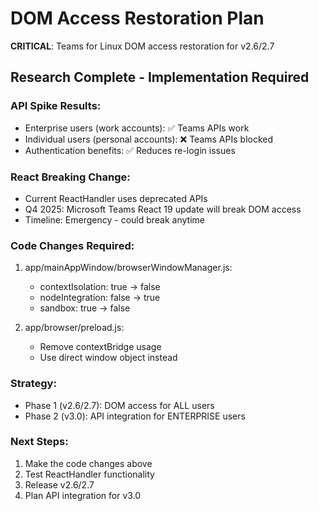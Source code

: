 # DOM Access Restoration Plan

**CRITICAL**: Teams for Linux DOM access restoration for v2.6/2.7

## Research Complete - Implementation Required

### API Spike Results:
- Enterprise users (work accounts): ✅ Teams APIs work
- Individual users (personal accounts): ❌ Teams APIs blocked  
- Authentication benefits: ✅ Reduces re-login issues

### React Breaking Change:
- Current ReactHandler uses deprecated APIs
- Q4 2025: Microsoft Teams React 19 update will break DOM access
- Timeline: Emergency - could break anytime

### Code Changes Required:

1. app/mainAppWindow/browserWindowManager.js:
   - contextIsolation: true → false
   - nodeIntegration: false → true  
   - sandbox: true → false

2. app/browser/preload.js:
   - Remove contextBridge usage
   - Use direct window object instead

### Strategy:
- Phase 1 (v2.6/2.7): DOM access for ALL users
- Phase 2 (v3.0): API integration for ENTERPRISE users

### Next Steps:
1. Make the code changes above
2. Test ReactHandler functionality  
3. Release v2.6/2.7
4. Plan API integration for v3.0
